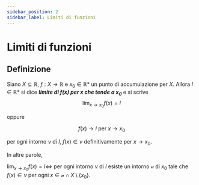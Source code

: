 ```yaml
---
sidebar_position: 2
sidebar_label: Limiti di funzioni
---
```

 
# Limiti di funzioni

## Definizione
Siano $X \subseteq \mathbb{R}$, $f: X\to \mathbb{R}$ e $x_0 \in \mathbb{R*}$ un punto di accumulazione per $X$. Allora $l \in \mathbb{R}*$
si dice ***limite di $f(x)$ per $x$ che tende a $x_0$*** e si scrive
$$
\lim_{x \to x_0} f(x) = l
$$

oppure

$$
f(x) \to l \text{ per } x \to x_0
$$

per ogni intorno $\nu$ di $l,\; f(x) \in \nu$ definitivamente per $x \to x_0$.

In altre parole,

$\lim_{x \to x_0} f(x) = l \Leftrightarrow$
per ogni intorno $\nu$ di $l$ esiste un intorno $\mathcal{u}$ di $x_0$ tale che $f(x) \in \nu$ per ogni $x \in \mathcal{u} \cap X \setminus \{x_0\}$.